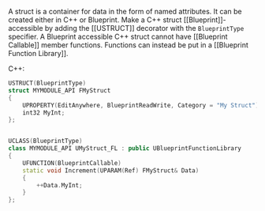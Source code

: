A struct is a container for data in the form of named attributes.
It can be created either in C++ or Blueprint.
Make a C++ struct [[Blueprint]]-accessible by adding the [[USTRUCT]] decorator with the `BlueprintType` specifier.
A Blueprint accessible C++ struct cannot have [[Blueprint Callable]] member functions.
Functions can instead be put in a [[Blueprint Function Library]].

C++:
```cpp
USTRUCT(BlueprintType)
struct MYMODULE_API FMyStruct
{
	UPROPERTY(EditAnywhere, BlueprintReadWrite, Category = "My Struct")
	int32 MyInt;
};


UCLASS(BlueprintType)
class MYMODULE_API UMyStruct_FL : public UBlueprintFunctionLibrary
{
	UFUNCTION(BlueprintCallable)
	static void Increment(UPARAM(Ref) FMyStruct& Data)
	{
		++Data.MyInt;
	}
};
```